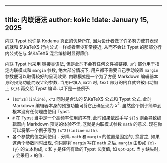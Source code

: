 
---
title: 内联语法
author: kokic
!date: January 15, 2025
---

内联 Typst 也许是 Kodama 真正的优势所在, 因为设计者做了许多努力使其表现的就和 $\KaTeX$ 行内公式一样或者至少非常接近, 从而不会让 Typst 的那部分行内公式在与 $\KaTeX$ 混合编排时显得廉价. 

内联 Typst 也采用 [链接类语法](/tutorials/embed-syntax.md), 但是此时不会有任何文件被链接. `url` 部分用于指定内联模式和 `margin` 参数, 绝大部分情况下, 用户都不需要自己手动设置 `margin` 参数便可以取得较好的呈现效果. 内联模式是一个为了方便 Markdown 编辑器本身的预览功能而设计的参数, 当用户填入 `math` 时, `text` 部分的内容就会被自动加上 `${}$` 再交给 Typst 编译. 以下是一些例子: 

- `[$x^2$](inline)`, `x^2` 同时是合法的 $\KaTeX$ 公式和 Typst 公式, 此时 Markdown 编辑器本身的预览功能可将它正确呈现为 $x^2$. 虽然这个例子简单到根本没有任何理由使用 Typst.  
- `#` 在 Typst 当中是一个高频率使用的字符, 此时如果依然手写 `${}$` 则会导致编辑器内 Markdown 预览的体验不佳, 这就是内联模式参数 `math` 的意义. 现在你可以将第一个例子写为 `[x^2](inline-math)`. 
- 各个参数的值之间使用 `-` 分隔. `math` 和 `margin` 的位置是固定的, 换言之, 如果这两个参数同时出现, 你只能将 `margin` 写在 `math` 之后. `margin` 由形如 `{x}-{y}` 的文本构成, `x` 和 `y` 是任何有效的 Typst 长度值, 如 `0pt-2pt`. 当 `y` 缺失时, `y` 会采用 `x` 的值. 
